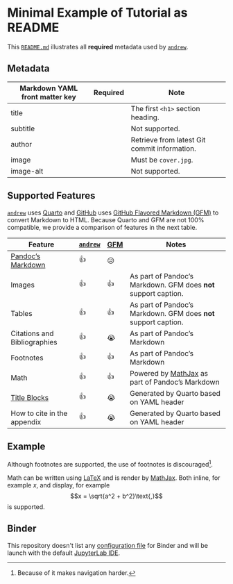 # Minimal Example of Tutorial as README

This [`README.md`](https://github.com/GESIS-Methods-Hub/minimal-example-readme/blob/main/README.md) illustrates all **required** metadata used by [`andrew`](https://github.com/GESIS-Methods-Hub/andrew).

## Metadata

| Markdown YAML front matter key | Required | Note |
| --- | --- | --- |
| title | | The first `<h1>` section heading. |
| subtitle | | Not supported. |
| author | | Retrieve from latest Git commit information. |
| image | | Must be `cover.jpg`. |
| image-alt | | Not supported. |

## Supported Features

[`andrew`](https://github.com/GESIS-Methods-Hub/andrew) uses [Quarto](https://quarto.org/) and [GitHub](https://github.com) uses [GitHub Flavored Markdown (GFM)](https://github.github.com/gfm/) to convert Markdown to HTML. Because Quarto and GFM are not 100% compatible, we provide a comparison of features in the next table.

| Feature | [`andrew`](https://github.com/GESIS-Methods-Hub/andrew) | [GFM](https://github.github.com/gfm/) | Notes |
| --- | --- | --- | --- |
| [Pandoc’s Markdown](https://pandoc.org/MANUAL.html#pandocs-markdown) | 👍 | 😥 | |
| Images | 👍 | 👍 | As part of Pandoc’s Markdown. GFM does **not** support caption. |
| Tables | 👍 | 👍 | As part of Pandoc’s Markdown. GFM does **not** support caption. |
| Citations and Bibliographies | 👍 | 😭 | As part of Pandoc’s Markdown |
| Footnotes | 👍 | 👍 | As part of Pandoc’s Markdown |
| Math | 👍 | 👍 | Powered by [MathJax](https://www.mathjax.org/) as part of Pandoc’s Markdown |
| [Title Blocks](https://quarto.org/docs/authoring/title-blocks.html) | 👍 | 😭 | Generated by Quarto based on YAML header |
| How to cite in the appendix | 👍 | 😭 | Generated by Quarto based on YAML header |

## Example

Although footnotes are supported, the use of footnotes is discouraged[^1].

[^1]: Because of it makes navigation harder.

Math can be written using [LaTeX](https://www.latex-project.org/) and is render by [MathJax](https://www.mathjax.org/). Both inline, for example $x$, and display, for example $$x = \sqrt{a^2 + b^2}\text{,}$$ is supported.


## Binder

This repository doesn't list any [configuration file](https://mybinder.readthedocs.io/en/latest/using/config_files.html) for Binder and will be launch with the default [JupyterLab IDE](https://jupyterlab.readthedocs.io/).
